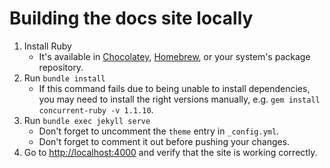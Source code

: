 # Building the docs site locally

1. Install Ruby 
   - It's available in [Chocolatey](https://community.chocolatey.org "for Windows"), [Homebrew](https://brew.sh "for Mac OS"), or your system's package repository.
2. Run `bundle install`
   - If this command fails due to being unable to install dependencies, you may need to install the right versions manually, e.g. `gem install concurrent-ruby -v 1.1.10`.
3. Run `bundle exec jekyll serve`
   - Don't forget to uncomment the `theme` entry in `_config.yml`. 
   - Don't forget to comment it out before pushing your changes.
4. Go to <http://localhost:4000> and verify that the site is working correctly.